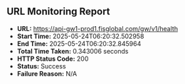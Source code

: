 ## URL Monitoring Report

- **URL:** https://api-gw1-prod1.fisglobal.com/gw/v1/health
- **Start Time:** 2025-05-24T06:20:32.502958
- **End Time:** 2025-05-24T06:20:32.845964
- **Total Time Taken:** 0.343006 seconds
- **HTTP Status Code:** 200
- **Status:** Success
- **Failure Reason:** N/A
